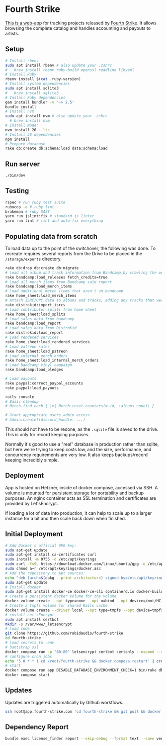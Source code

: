 # Fourth Strike

[This is a web-app](https://app.fourth-strike.com) for tracking projects released by [Fourth Strike](https://fourth-strike.com/). It allows browsing the complete catalog and handles accounting and payouts to artists.

## Setup

```bash
# Install rbenv
sudo apt install rbenv # also update your .zshrc
#   brew install rbenv ruby-build openssl readline libyaml
# Install Ruby
rbenv install $(cat .ruby-version)
# Install system dependencies
sudo apt install sqlite3
#   brew install sqlite3
# Install Ruby dependencies
gem install bundler -v '~> 2.5'
bundle install
# Install nvm
sudo apt install nvm # also update your .zshrc
  # brew install nvm
# Install Node:
nvm install 20 --lts
# Install JS dependencies
npm install
# Prepare database
rake db:create db:schema:load data:schema:load
```

## Run server

```bash
./bin/dev
```

## Testing

```bash
rspec # run ruby test suite
rubocop -a # ruby lint
brakeman # ruby SAST
yarn run jslint:fix # standard js linter
yarn run lint # lint and auto-fix everything
```

## Populating data from scratch

To load data up to the point of the switchover, the following was done.
To recreate requires several reports from the Drive to be placed in the `/storage/exports` directory.

```bash
rake db:drop db:create db:migrate
# Load all album and track information from Bandcamp by crawling the website
rake bandcamp:load_releases fetch_credits=true
# Load all merch items from Bandcamp sale report
rake bandcamp:load_merch_items
# Load additional merch items that aren't on bandcamp
rake home_sheet:load_merch_items
# Attach ISRC/UPC data to albums and tracks, adding any tracks that were removed from Bandcamp as hidden tracks
rake distrokid:import_isrcs
# Load contributor splits from home sheet
rake home_sheet:load_splits
# Load sales data from bandcamp
rake bandcamp:load_report
# Load sales data from DistroKid
rake distrokid:load_report
# Load rendered services
rake home_sheet:load_rendered_services
# Load patreon sales
rake home_sheet:load_patreon
# Load internal merch orders
rake home_sheet:load_internal_merch_orders
# Load bandcamp vinyl campaign
rake bandcamp:load_pledges

# Load payouts
rake paypal:correct_paypal_accounts
rake paypal:load_payouts

rails console
# Basic cleanup
# Merch.find_each { |m| Merch.reset_counters(m.id, :albums_count) }

# Grant appropriate users admin access
# Admin.create!(discord_handle: ...)
```

This should not have to be redone, as the `.sqlite` file is saved to the drive. This is only for
record keeping purposes.

Normally it's good to use a "real" database in production rather than sqlite, but here we're trying
to keep costs low, and the size, performance, and concurrency requirements are very low. It also
keeps backups/record keeping incredibly simple.

## Deployment

App is hosted on Hetzner, inside of docker compose, accessed via SSH.
A volume is mounted for persistent storage for portability and backup purposes. An
nginx container acts as SSL termination and certificates are provided by Let'sEncrypt.

If loading a lot of data into production, it can help to scale up to a larger instance for a bit
and then scale back down when finished.

## Initial Deployment

```bash
# Add Docker's official GPG key:
sudo apt-get update
sudo apt-get install ca-certificates curl
sudo install -m 0755 -d /etc/apt/keyrings
sudo curl -fsSL https://download.docker.com/linux/ubuntu/gpg -o /etc/apt/keyrings/docker.asc
sudo chmod a+r /etc/apt/keyrings/docker.asc
# Add the repository to Apt sources:
echo "deb [arch=$(dpkg --print-architecture) signed-by=/etc/apt/keyrings/docker.asc] https://download.docker.com/linux/ubuntu $(. /etc/os-release && echo "$VERSION_CODENAME") stable" | sudo tee /etc/apt/sources.list.d/docker.list > /dev/null
sudo apt-get update
# Install docker
sudo apt-get install docker-ce docker-ce-cli containerd.io docker-buildx-plugin docker-compose-plugin
# Create a persistent docker volume for the volume
docker volume create --opt type=none --opt o=bind --opt device=/mnt/HC_Volume_101758628/storage storage
# Create a tmpfs volume for shared Rails cache
docker volume create --driver local --opt type=tmpfs --opt device=tmpfs --opt o=size=256m,uid=1000,gid=1000,mode=01777 cache
# install Let'sEncrypt
sudo apt install certbot
mkdir -p /var/www/_letsencrypt
# Load code
git clone https://github.com/rabidaudio/fourth-strike
cd fourth-strike
# load secrets to .env
# bootstrap ssl
docker compose run -p "80:80" letsencrypt certbot certonly --expand --standalone -w /tmp/acme_challenge -d app.fourth-strike.com
# configure cron jobs
echo '5 0 * * 1 cd /root/fourth-strike && docker compose restart' | crontab
# start
docker compose run app DISABLE_DATABASE_ENVIRONMENT_CHECK=1 bin/rake db:schema:load
docker compose start
```

## Updates

Updates are triggered automatically by Github workflows.

```bash
ssh root@app.fourth-strike.com 'cd fourth-strike && git pull && docker compose pull && docker compose up -d && docker compose exec app bundle exec rake db:migrate'
```

## Dependency Report

```bash
bundle exec license_finder report --skip-debug --format text --save vendor/dependencies.txt
```
